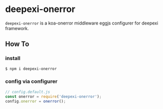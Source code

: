 # deepexi-onerror
`deepexi-onerror` is a koa-onerror middleware eggjs configurer for deepexi framework.

## How To

### install

```bash
$ npm i deepexi-onerror
```

### config via configurer

```js
// config.default.js
const onerror = require('deepexi-onerror');
config.onerror = onerror();
```
